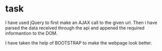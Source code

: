# task

I have used jQuery to first make an AJAX call to the given url.
Then i have parsed the data received through the api and appened the required informantion to the DOM.

I have taken the help of BOOTSTRAP to make the webpage look better.
